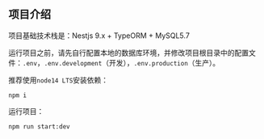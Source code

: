 ## 项目介绍

项目基础技术栈是：Nestjs 9.x + TypeORM + MySQL5.7


运行项目之前，请先自行配置本地的数据库环境，并修改项目根目录中的配置文件：`.env`，`.env.development`（开发），`.env.production`（生产）。



推荐使用`node14 LTS`安装依赖：

```
npm i 
```



运行项目：

```
npm run start:dev
```

